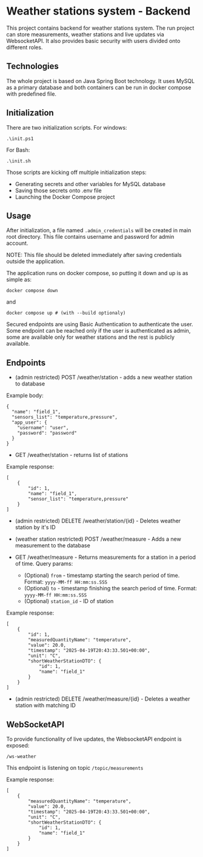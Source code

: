 # Weather stations system - Backend

This project contains backend for weather stations system. The run project can store measurements, weather stations and live updates via WebsocketAPI. It also provides basic security with users divided onto different roles.

## Technologies

The whole project is based on Java Spring Boot technology. It uses MySQL as a primary database and both containers can be run in docker compose with predefined file.

## Initialization

There are two initialization scripts. For windows:

```
.\init.ps1
```

For Bash:

```
.\init.sh
```

Those scripts are kicking off multiple initialization steps:

- Generating secrets and other variables for MySQL database
- Saving those secrets onto .env file
- Launching the Docker Compose project

## Usage

After initialization, a file named `.admin_credentials` will be created in main root directory. This file contains username and password for admin account.

NOTE: This file should be deleted immediately after saving credentials outside the application.

The application runs on docker compose, so putting it down and up is as simple as:

```
docker compose down
```

and

```
docker compose up # (with --build optionaly)
```

Secured endpoints are using Basic Authentication to authenticate the user. Some endpoint can be reached only if the user is authenticated as admin, some are available only for weather stations and the rest is publicly available.

## Endpoints

- (admin restricted) POST /weather/station - adds a new weather station to database

Example body:

```
{
  "name": "field_1",
  "sensors_list": "temperature,pressure",
  "app_user": {
    "username": "user",
    "password": "password"
  }
}
```

- GET /weather/station - returns list of stations

Example response:

```
[ 
    {
        "id": 1,
        "name": "field_1",
        "sensor_list": "temperature,pressure"
    }
]
```

- (admin restricted) DELETE /weather/station/{id} - Deletes weather station by it's ID

- (weather station restricted) POST /weather/measure - Adds a new measurement to the database

- GET /weather/measure - Returns measurements for a station in a period of time. Query params:
  - (Optional) `from` - timestamp starting the search period of time. Format: `yyyy-MM-ff HH:mm:ss.SSS`
  - (Optional) `to` - timestamp finishing the search period of time. Format: `yyyy-MM-ff HH:mm:ss.SSS`
  - (Optional) `station_id` - ID of station

Example response:

```
[ 
    {
        "id": 1,
        "measuredQuantityName": "temperature",
        "value": 20.0,
        "timestamp": "2025-04-19T20:43:33.501+00:00",
        "unit": "C",
        "shortWeatherStationDTO": {
            "id": 1,
            "name": "field_1"
        }
    }
]
```

- (admin restricted) DELETE /weather/measure/{id} - Deletes a weather station with matching ID

## WebSocketAPI

To provide functionality of live updates, the WebsocketAPI endpoint is exposed:

```
/ws-weather
```

This endpoint is listening on topic `/topic/measurements`

Example response:

```
[ 
    {
        "measuredQuantityName": "temperature",
        "value": 20.0,
        "timestamp": "2025-04-19T20:43:33.501+00:00",
        "unit": "C",
        "shortWeatherStationDTO": {
            "id": 1,
            "name": "field_1"
        }
    }
]
```